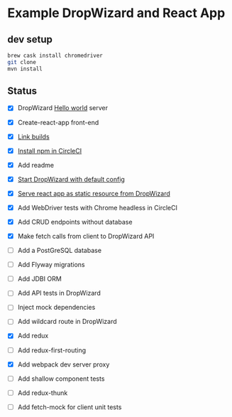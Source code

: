 # Example DropWizard and React App

## dev setup

```bash
brew cask install chromedriver
git clone
mvn install
```

## Status

- [x] DropWizard [Hello world](https://www.dropwizard.io/1.3.5/docs/getting-started.html) server
- [x] Create-react-app front-end
- [x] [Link builds](https://gist.github.com/phillipgreenii/7c954e3c3911e5c32bd0)
- [x] [Install npm in CircleCI](https://circleci.com/docs/2.0/using-shell-scripts/)
- [x] Add readme
- [x] [Start DropWizard with default config](https://stackoverflow.com/questions/49262060/start-dropwizard-with-config-yaml-from-resources)
- [x] [Serve react app as static resource from DropWizard](https://spin.atomicobject.com/2014/10/11/serving-static-assets-with-dropwizard/)
- [x] Add WebDriver tests with Chrome headless in CircleCI
- [x] Add CRUD endpoints without database
- [x] Make fetch calls from client to DropWizard API
- [ ] Add a PostGreSQL database
- [ ] Add Flyway migrations
- [ ] Add JDBI ORM
- [ ] Add API tests in DropWizard
- [ ] Inject mock dependencies
- [ ] Add wildcard route in DropWizard
- [x] Add redux
- [ ] Add redux-first-routing
- [x] Add webpack dev server proxy
- [ ] Add shallow component tests
- [ ] Add redux-thunk
- [ ] Add fetch-mock for client unit tests
  